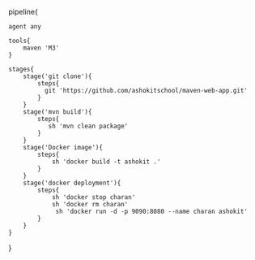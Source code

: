 pipeline{
    
    agent any
    
    tools{
        maven 'M3'
    }
    
    stages{
        stage('git clone'){
            steps{
              git 'https://github.com/ashokitschool/maven-web-app.git'  
            }
        }
        stage('mvn build'){
            steps{
               sh 'mvn clean package' 
            }
        }
        stage('Docker image'){
            steps{
                sh 'docker build -t ashokit .'
            }
        }
        stage('docker deployment'){
            steps{
                sh 'docker stop charan'
                sh 'docker rm charan'
                 sh 'docker run -d -p 9090:8080 --name charan ashokit'
            }
        }
    }
    
}
